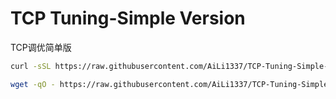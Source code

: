 # TCP Tuning-Simple Version
TCP调优简单版
```bash
curl -sSL https://raw.githubusercontent.com/AiLi1337/TCP-Tuning-Simple-Version/main/TCP-Tuning-Simple-Version.sh | sudo bash
```
```bash
wget -qO - https://raw.githubusercontent.com/AiLi1337/TCP-Tuning-Simple-Version/main/TCP-Tuning-Simple-Version.sh | sudo bash
```